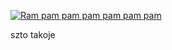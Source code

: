 [![Ram pam pam pam pam pam pam](https://github.com/imralav/github-actions-playground/actions/workflows/na_proda_zapraszam.yml/badge.svg)](https://github.com/imralav/github-actions-playground/actions/workflows/na_proda_zapraszam.yml)

szto
 takoje
